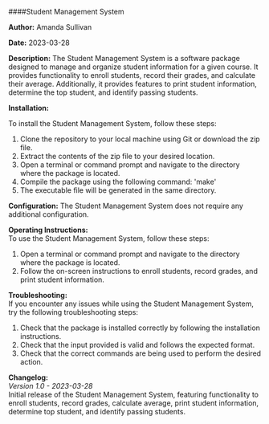 ####Student Management System 



**Author:** Amanda Sullivan




**Date:** 2023-03-28




**Description:** The Student Management System is a software package designed to manage and organize student information for a given course. It provides functionality to enroll students, record their grades, and calculate their average. Additionally, it provides features to print student information, determine the top student, and identify passing students.




**Installation:**  


To install the Student Management System, follow these steps: 
1. Clone the repository to your local machine using Git or download the zip file.
2. Extract the contents of the zip file to your desired location.
3. Open a terminal or command prompt and navigate to the directory where the package is located.
4. Compile the package using the following command: 'make'
5. The executable file will be generated in the same directory.





**Configuration:** The Student Management System does not require any additional configuration.





**Operating Instructions:**   
To use the Student Management System, follow these steps:
1. Open a terminal or command prompt and navigate to the directory where the package is located.
2. Follow the on-screen instructions to enroll students, record grades, and print student information.





**Troubleshooting:**  
If you encounter any issues while using the Student Management System, try the following troubleshooting steps:
1. Check that the package is installed correctly by following the installation instructions.
2. Check that the input provided is valid and follows the expected format.
3. Check that the correct commands are being used to perform the desired action.





**Changelog:**  
_Version 1.0 - 2023-03-28_  
Initial release of the Student Management System, featuring functionality to enroll students, record grades, calculate average, print student information, determine top student, and identify passing students.
